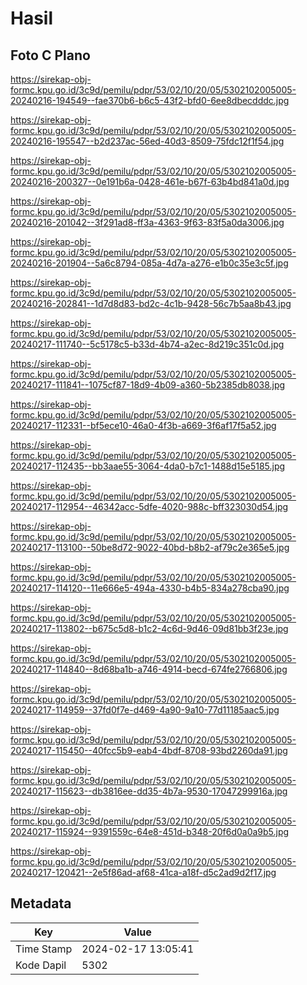 # Hasil

## Foto C Plano

https://sirekap-obj-formc.kpu.go.id/3c9d/pemilu/pdpr/53/02/10/20/05/5302102005005-20240216-194549--fae370b6-b6c5-43f2-bfd0-6ee8dbecdddc.jpg

https://sirekap-obj-formc.kpu.go.id/3c9d/pemilu/pdpr/53/02/10/20/05/5302102005005-20240216-195547--b2d237ac-56ed-40d3-8509-75fdc12f1f54.jpg

https://sirekap-obj-formc.kpu.go.id/3c9d/pemilu/pdpr/53/02/10/20/05/5302102005005-20240216-200327--0e191b6a-0428-461e-b67f-63b4bd841a0d.jpg

https://sirekap-obj-formc.kpu.go.id/3c9d/pemilu/pdpr/53/02/10/20/05/5302102005005-20240216-201042--3f291ad8-ff3a-4363-9f63-83f5a0da3006.jpg

https://sirekap-obj-formc.kpu.go.id/3c9d/pemilu/pdpr/53/02/10/20/05/5302102005005-20240216-201904--5a6c8794-085a-4d7a-a276-e1b0c35e3c5f.jpg

https://sirekap-obj-formc.kpu.go.id/3c9d/pemilu/pdpr/53/02/10/20/05/5302102005005-20240216-202841--1d7d8d83-bd2c-4c1b-9428-56c7b5aa8b43.jpg

https://sirekap-obj-formc.kpu.go.id/3c9d/pemilu/pdpr/53/02/10/20/05/5302102005005-20240217-111740--5c5178c5-b33d-4b74-a2ec-8d219c351c0d.jpg

https://sirekap-obj-formc.kpu.go.id/3c9d/pemilu/pdpr/53/02/10/20/05/5302102005005-20240217-111841--1075cf87-18d9-4b09-a360-5b2385db8038.jpg

https://sirekap-obj-formc.kpu.go.id/3c9d/pemilu/pdpr/53/02/10/20/05/5302102005005-20240217-112331--bf5ece10-46a0-4f3b-a669-3f6af17f5a52.jpg

https://sirekap-obj-formc.kpu.go.id/3c9d/pemilu/pdpr/53/02/10/20/05/5302102005005-20240217-112435--bb3aae55-3064-4da0-b7c1-1488d15e5185.jpg

https://sirekap-obj-formc.kpu.go.id/3c9d/pemilu/pdpr/53/02/10/20/05/5302102005005-20240217-112954--46342acc-5dfe-4020-988c-bff323030d54.jpg

https://sirekap-obj-formc.kpu.go.id/3c9d/pemilu/pdpr/53/02/10/20/05/5302102005005-20240217-113100--50be8d72-9022-40bd-b8b2-af79c2e365e5.jpg

https://sirekap-obj-formc.kpu.go.id/3c9d/pemilu/pdpr/53/02/10/20/05/5302102005005-20240217-114120--11e666e5-494a-4330-b4b5-834a278cba90.jpg

https://sirekap-obj-formc.kpu.go.id/3c9d/pemilu/pdpr/53/02/10/20/05/5302102005005-20240217-113802--b675c5d8-b1c2-4c6d-9d46-09d81bb3f23e.jpg

https://sirekap-obj-formc.kpu.go.id/3c9d/pemilu/pdpr/53/02/10/20/05/5302102005005-20240217-114840--8d68ba1b-a746-4914-becd-674fe2766806.jpg

https://sirekap-obj-formc.kpu.go.id/3c9d/pemilu/pdpr/53/02/10/20/05/5302102005005-20240217-114959--37fd0f7e-d469-4a90-9a10-77d11185aac5.jpg

https://sirekap-obj-formc.kpu.go.id/3c9d/pemilu/pdpr/53/02/10/20/05/5302102005005-20240217-115450--40fcc5b9-eab4-4bdf-8708-93bd2260da91.jpg

https://sirekap-obj-formc.kpu.go.id/3c9d/pemilu/pdpr/53/02/10/20/05/5302102005005-20240217-115623--db3816ee-dd35-4b7a-9530-17047299916a.jpg

https://sirekap-obj-formc.kpu.go.id/3c9d/pemilu/pdpr/53/02/10/20/05/5302102005005-20240217-115924--9391559c-64e8-451d-b348-20f6d0a0a9b5.jpg

https://sirekap-obj-formc.kpu.go.id/3c9d/pemilu/pdpr/53/02/10/20/05/5302102005005-20240217-120421--2e5f86ad-af68-41ca-a18f-d5c2ad9d2f17.jpg


## Metadata

| Key        | Value               |
| ---------- | ------------------- |
| Time Stamp | 2024-02-17 13:05:41 |
| Kode Dapil | 5302                |



